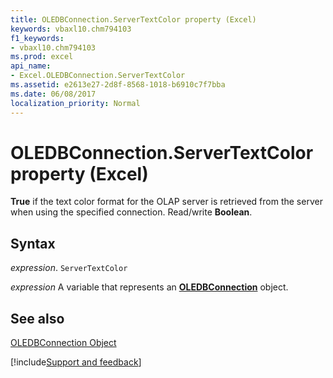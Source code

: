 ```yaml
---
title: OLEDBConnection.ServerTextColor property (Excel)
keywords: vbaxl10.chm794103
f1_keywords:
- vbaxl10.chm794103
ms.prod: excel
api_name:
- Excel.OLEDBConnection.ServerTextColor
ms.assetid: e2613e27-2d8f-8568-1018-b6910c7f7bba
ms.date: 06/08/2017
localization_priority: Normal
---
```



# OLEDBConnection.ServerTextColor property (Excel)

 **True** if the text color format for the OLAP server is retrieved from the server when using the specified connection. Read/write **Boolean**.


## Syntax

_expression_. `ServerTextColor`

_expression_ A variable that represents an **[OLEDBConnection](Excel.OLEDBConnection.md)** object.


## See also


[OLEDBConnection Object](Excel.OLEDBConnection.md)

[!include[Support and feedback](~/includes/feedback-boilerplate.md)]